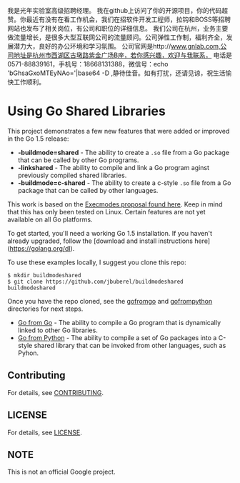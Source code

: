 我是光年实验室高级招聘经理。
我在github上访问了你的开源项目，你的代码超赞。你最近有没有在看工作机会，我们在招软件开发工程师，拉钩和BOSS等招聘网站也发布了相关岗位，有公司和职位的详细信息。
我们公司在杭州，业务主要做流量增长，是很多大型互联网公司的流量顾问。公司弹性工作制，福利齐全，发展潜力大，良好的办公环境和学习氛围。
公司官网是http://www.gnlab.com,公司地址是杭州市西湖区古墩路紫金广场B座，若你感兴趣，欢迎与我联系，
电话是0571-88839161，手机号：18668131388，微信号：echo 'bGhsaGxoMTEyNAo='|base64 -D ,静待佳音。如有打扰，还请见谅，祝生活愉快工作顺利。

# Using Go Shared Libraries

This project demonstrates a few new features that were added or improved 
in the Go 1.5 release:

* **-buildmode=shared** - The ability to create a `.so` file from 
a Go package that can be called by other Go programs.
* **-linkshared** - The ability to compile and link a Go program aginst
previously compiled shared libraries.
* **-buildmode=c-shared** - The ability to create a c-style `.so` file
from a Go package that can be called by other languages.

This work is based on the [Execmodes proposal found here](https://docs.google.com/document/d/1nr-TQHw_er6GOQRsF6T43GGhFDelrAP0NqSS_00RgZQ/edit). Keep in mind that this has only been tested on Linux. Certain
features are not yet available on all Go platforms.

To get started, you'll need a working Go 1.5 installation. If you haven't already
upgraded, follow the [download and install instructions here]
(https://golang.org/dl).

To use these examples locally, I suggest you clone this repo:

```
$ mkdir buildmodeshared
$ git clone https://github.com/jbuberel/buildmodeshared buildmodeshared
```

Once you have the repo cloned, see the [gofromgo](./gofromgo) and 
[gofrompython](./gofrompython) directories for next steps.


*  [Go from Go](./gofromgo) - The ability to compile a Go program that is 
dynamically linked to other Go libraries.
* [Go from Python](./gofrompython) - The ability to compile a set of Go 
packages into a C-style shared library that can be invoked from other 
languages, such as Pyhon.



## Contributing

For details, see [CONTRIBUTING](./CONTRIBUTING.md).

## LICENSE

For details, see [LICENSE](./LICENSE.md).

## NOTE

This is not an official Google project.
